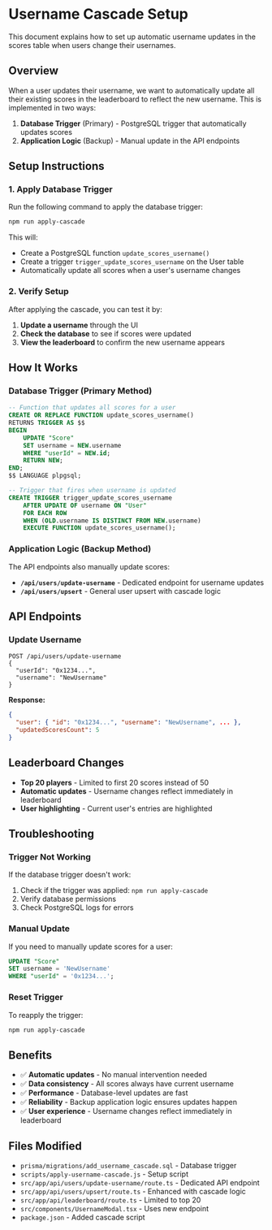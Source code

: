 # Username Cascade Setup

This document explains how to set up automatic username updates in the scores table when users change their usernames.

## Overview

When a user updates their username, we want to automatically update all their existing scores in the leaderboard to reflect the new username. This is implemented in two ways:

1. **Database Trigger** (Primary) - PostgreSQL trigger that automatically updates scores
2. **Application Logic** (Backup) - Manual update in the API endpoints

## Setup Instructions

### 1. Apply Database Trigger

Run the following command to apply the database trigger:

```bash
npm run apply-cascade
```

This will:
- Create a PostgreSQL function `update_scores_username()`
- Create a trigger `trigger_update_scores_username` on the User table
- Automatically update all scores when a user's username changes

### 2. Verify Setup

After applying the cascade, you can test it by:

1. **Update a username** through the UI
2. **Check the database** to see if scores were updated
3. **View the leaderboard** to confirm the new username appears

## How It Works

### Database Trigger (Primary Method)

```sql
-- Function that updates all scores for a user
CREATE OR REPLACE FUNCTION update_scores_username()
RETURNS TRIGGER AS $$
BEGIN
    UPDATE "Score" 
    SET username = NEW.username 
    WHERE "userId" = NEW.id;
    RETURN NEW;
END;
$$ LANGUAGE plpgsql;

-- Trigger that fires when username is updated
CREATE TRIGGER trigger_update_scores_username
    AFTER UPDATE OF username ON "User"
    FOR EACH ROW
    WHEN (OLD.username IS DISTINCT FROM NEW.username)
    EXECUTE FUNCTION update_scores_username();
```

### Application Logic (Backup Method)

The API endpoints also manually update scores:

- **`/api/users/update-username`** - Dedicated endpoint for username updates
- **`/api/users/upsert`** - General user upsert with cascade logic

## API Endpoints

### Update Username
```
POST /api/users/update-username
{
  "userId": "0x1234...",
  "username": "NewUsername"
}
```

**Response:**
```json
{
  "user": { "id": "0x1234...", "username": "NewUsername", ... },
  "updatedScoresCount": 5
}
```

## Leaderboard Changes

- **Top 20 players** - Limited to first 20 scores instead of 50
- **Automatic updates** - Username changes reflect immediately in leaderboard
- **User highlighting** - Current user's entries are highlighted

## Troubleshooting

### Trigger Not Working
If the database trigger doesn't work:
1. Check if the trigger was applied: `npm run apply-cascade`
2. Verify database permissions
3. Check PostgreSQL logs for errors

### Manual Update
If you need to manually update scores for a user:

```sql
UPDATE "Score" 
SET username = 'NewUsername' 
WHERE "userId" = '0x1234...';
```

### Reset Trigger
To reapply the trigger:

```bash
npm run apply-cascade
```

## Benefits

- ✅ **Automatic updates** - No manual intervention needed
- ✅ **Data consistency** - All scores always have current username
- ✅ **Performance** - Database-level updates are fast
- ✅ **Reliability** - Backup application logic ensures updates happen
- ✅ **User experience** - Username changes reflect immediately in leaderboard

## Files Modified

- `prisma/migrations/add_username_cascade.sql` - Database trigger
- `scripts/apply-username-cascade.js` - Setup script
- `src/app/api/users/update-username/route.ts` - Dedicated API endpoint
- `src/app/api/users/upsert/route.ts` - Enhanced with cascade logic
- `src/app/api/leaderboard/route.ts` - Limited to top 20
- `src/components/UsernameModal.tsx` - Uses new endpoint
- `package.json` - Added cascade script
